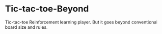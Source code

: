 # Tic-tac-toe-Beyond
Tic-tac-toe Reinforcement learning player. But it goes beyond conventional board size and rules.

